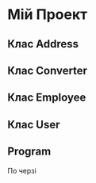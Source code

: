 # Мій Проект

## Клас Address


## Клас Converter


## Клас Employee


## Клас User


## Program

По черзі
